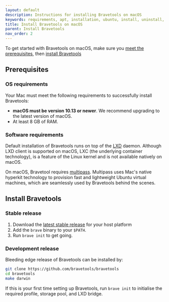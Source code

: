 ```yaml
---
layout: default
description: Instructions for installing Bravetools on macOS
keywords: requirements, apt, installation, ubuntu, install, uninstall, upgrade, update
title: Install Bravetools on macOS
parent: Install Bravetools
nav_order: 2
---
```


To get started with Bravetools on macOS, make sure you [meet the prerequisites](#prerequisites), then [install Bravetools](#install-bravetools)

## Prerequisites

### OS requirements

Your Mac must meet the following requirements to successfully install Bravetools:

- **macOS must be version 10.13 or newer**. We recommend upgrading to the latest version of macOS.
- At least 8 GB of RAM.

### Software requirements

Default installation of Bravetools runs on top of the [LXD](https://linuxcontainers.org/lxd/introduction/) daemon. Although LXD client is supported on macOS, LXC (the underlying container technology), is a feature of the Linux kernel and is not available natively on macOS.

On macOS, Bravetool requires [multipass](multipass.run). Multipass uses Mac's native hyperkit technology to provision fast and lightweight Ubuntu virtual machines, which are seamlessly used by Bravetools behind the scenes.


## Install Bravetools

### Stable release
1. Download the [latest stable release](https://github.com/bravetools/bravetools/releases) for your host platform
2. Add the `brave` binary to your `$PATH`.
3. Run `brave init` to get going.

### Development release
Bleeding edge release of Bravetools can be installed by:

```bash
git clone https://github.com/bravetools/bravetools
cd bravetools
make darwin
```

If this is your first time setting up Bravetools, run `brave init` to initialise the required profile, storage pool, and LXD bridge.
